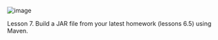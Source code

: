 ![image](https://github.com/Ruslana3012/Andersen-Course/assets/105870200/dc78ee2a-b109-45bf-96c1-435b52f527d4)

Lesson 7. Build a JAR file from your latest homework (lessons 6.5) using Maven.
